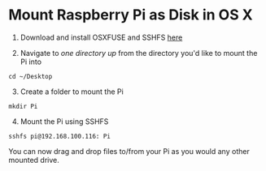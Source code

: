 # Mount Raspberry Pi as Disk in OS X

1. Download and install OSXFUSE and SSHFS [here](http://osxfuse.github.io/)

2. Navigate to _one directory up_ from the directory you'd like to mount the Pi into

```
cd ~/Desktop
```
3. Create a folder to mount the Pi

```
mkdir Pi
```
4. Mount the Pi using SSHFS

```
sshfs pi@192.168.100.116: Pi
```

You can now drag and drop files to/from your Pi as you would any other mounted drive.
